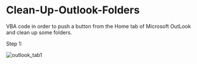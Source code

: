 # Clean-Up-Outlook-Folders
VBA code in order to push a button from the Home tab of Microsoft OutLook and clean up some folders.

Step 1:

![outlook_tab1](https://user-images.githubusercontent.com/32977750/38721816-47e7f0f8-3f04-11e8-921b-b98208d89226.JPG)



